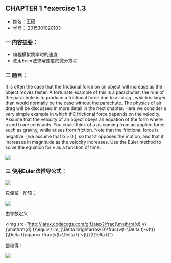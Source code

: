 
## CHAPTER 1 *exercise 1.3
* 姓名：王硕  
* 学号： 2015301020103

### 一 内容提要：    

* 编程模拟跳伞时的速度    
* 使用Euler法求解速度的微分方程    

### 二 题目：
   It is often the case that the frictional force on an object will increase as the object moves faster. A fortunate example of this is a parachutist; the role of the parachute is to produce a frictional force due to air drag , which is larger than would normally be the case without the parachute. The physics of air drag will be discussed in more detail in the next chapter. Here we consider a very simple example in which thE frictional force depends on the velocity. Assume that the velocity of an object obeys an equation of the form where a and b are 	constants. You could think of a as coming from an applied force such as gravity, while arises from friction.   Note that the frictional force is negative（we assume that b > 0 ), so that it opposes the motion, and that it increases in magnitude as the velocity increases. Use the Euler method to solve the equation for v as a function of time.       
   
<img src="http://latex.codecogs.com/gif.latex?cht=tx&chl=\frac{\mathrm{d} v}{\mathrm{d} t}=a-bv">
    

### 三 使用Euler法推导公式：   

<img src="http://latex.codecogs.com/gif.latex?v(\Delta t)\ = v(0) + \frac{\mathrm{d} v}{\mathrm{d} t}\Delta t+\frac{1}{2}\frac{\mathrm{d} v^2}{\mathrm{d}^2 x}(\Delta t)^2+...">     
   
只保留一阶项：

<img src="http://latex.codecogs.com/gif.latex?v(\Delta t)\ \approx  v(0) + \frac{\mathrm{d} v}{\mathrm{d} t}\Delta t">
    
由导数定义：

<img src="http://latex.codecogs.com/gif.latex?\frac{\mathrm{d} v}{\mathrm{d} t}\equiv \lim_{\Delta t\rightarrow 0}\frac{v(t+\Delta t)-v(t)}{\Delta t}\approx \frac{v(t+\Delta t)-v(t)}{\Delta t}")   
   
整理得：

<img src="http://latex.codecogs.com/gif.latex?v(t+\Delta t)\approx v(t)+\frac{\mathrm{d} v}{\mathrm{d} t}\Delta t">



